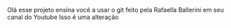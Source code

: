 Olá esse projeto ensina você a usar o git feito pela Rafaella Ballerini em seu canal do Youtube
Isso é uma alteração